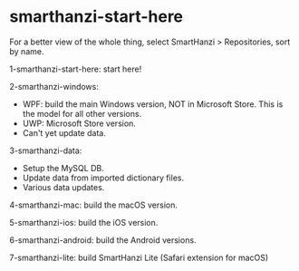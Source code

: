 # smarthanzi-start-here

For a better view of the whole thing, select SmartHanzi > Repositories, sort by name.

1-smarthanzi-start-here: start here!

2-smarthanzi-windows:
- WPF: build the main Windows version, NOT in Microsoft Store. This is the model for all other versions.
- UWP: Microsoft Store version.
- Can't yet update data.

3-smarthanzi-data:
- Setup the MySQL DB.
- Update data from imported dictionary files.
- Various data updates.

4-smarthanzi-mac: build the macOS version.

5-smarthanzi-ios: build the iOS version.

6-smarthanzi-android: build the Android versions.

7-smarthanzi-lite: build SmartHanzi Lite (Safari extension for macOS)
